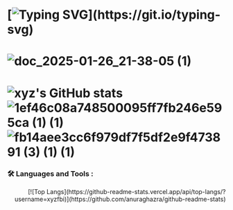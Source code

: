 [![Typing SVG](https://readme-typing-svg.demolab.com?font=Fira+Code&pause=1000&width=435&lines=Hello%2C+my+name+is+XYZ!)](https://git.io/typing-svg)
===============================================================================================================================================
![doc_2025-01-26_21-38-05 (1)](https://github.com/user-attachments/assets/08726eab-be8b-4650-9f1f-b3ee1b3a43cb)
=============================================================================================================================
![xyz's GitHub stats](https://github-readme-stats.vercel.app/api?username=xyz&show_icons=true&theme=jolly)
![1ef46c08a748500095ff7fb246e595ca (1) (1)](https://github.com/user-attachments/assets/1d78ec9e-078b-4424-bafe-10feeb4d687b)
![fb14aee3cc6f979df7f5df2e9f473891 (3) (1) (1)](https://github.com/user-attachments/assets/331376d3-0b72-437b-bc55-55e270f61211)
=======================================================================================================================================
### :hammer_and_wrench: Languages and Tools :        
<div align="right">
    [![Top Langs](https://github-readme-stats.vercel.app/api/top-langs/?username=xyzfbi)](https://github.com/anuraghazra/github-readme-stats)
</div>


